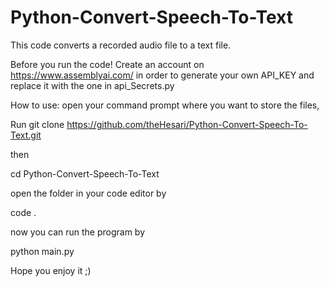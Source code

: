 # Python-Convert-Speech-To-Text
This code converts a recorded audio file to a text file.

Before you run the code!
Create an account on https://www.assemblyai.com/ in order to generate your own API_KEY and replace it with the one in api_Secrets.py 

How to use:
open your command prompt where you want to store the files,

Run 
git clone https://github.com/theHesari/Python-Convert-Speech-To-Text.git

then 

cd Python-Convert-Speech-To-Text

open the folder in your code editor by

code .

now you can run the program by

python main.py

Hope you enjoy it ;)
